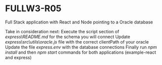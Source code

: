 # FULLW3-R05
Full Stack application with React and Node pointing to a Oracle database

Take in consideration next:
Execute the script section of *express\README.md* for the schema you will connect
Update *express\src\utils\oracle.js* file with the correct clientPath of your oracle
Update the file *express\.env* with the database connections
Finally run *npm install* and then *npm start* commands for both applications (example-react and express)

